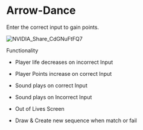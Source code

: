 # Arrow-Dance

Enter the correct input to gain points.

![NVIDIA_Share_CdGNuFtFQ7](https://github.com/ConnorJ-Github/Arrow-Dance/assets/149539076/8f3b6d80-32d5-424e-818e-ac899a42416c)

Functionality

- Player life decreases on incorrect Input
- Player Points increase on correct Input
  
- Sound plays on correct Input
- Sound plays on Incorrect Input
  
- Out of Lives Screen

- Draw & Create new sequence when match or fail
